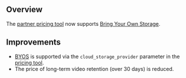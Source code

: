## Overview

The [partner pricing tool](https://camio.com/tools/plans/config) now supports [Bring Your Own Storage](https://camio.com/byos).

## Improvements

- [BYOS](https://camio.com/byos) is supported via the `cloud_storage_provider` parameter in the [pricing tool](https://camio.com/tools/plans/config).
- The price of long-term video retention (over 30 days) is reduced.
